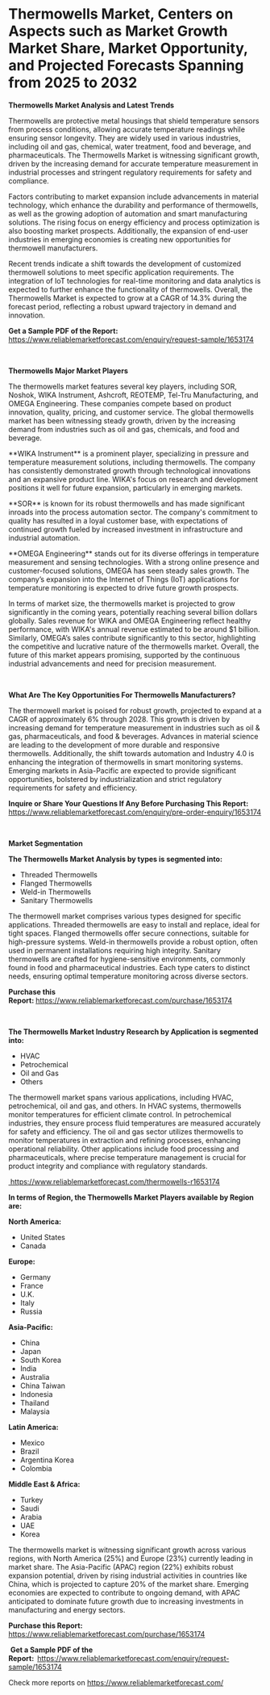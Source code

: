 <p><h1>Thermowells Market, Centers on Aspects such as Market Growth Market Share, Market Opportunity, and Projected Forecasts Spanning from 2025 to 2032</h1></p><p><strong>Thermowells Market Analysis and Latest Trends</strong></p>
<p><p>Thermowells are protective metal housings that shield temperature sensors from process conditions, allowing accurate temperature readings while ensuring sensor longevity. They are widely used in various industries, including oil and gas, chemical, water treatment, food and beverage, and pharmaceuticals. The Thermowells Market is witnessing significant growth, driven by the increasing demand for accurate temperature measurement in industrial processes and stringent regulatory requirements for safety and compliance.</p><p>Factors contributing to market expansion include advancements in material technology, which enhance the durability and performance of thermowells, as well as the growing adoption of automation and smart manufacturing solutions. The rising focus on energy efficiency and process optimization is also boosting market prospects. Additionally, the expansion of end-user industries in emerging economies is creating new opportunities for thermowell manufacturers.</p><p>Recent trends indicate a shift towards the development of customized thermowell solutions to meet specific application requirements. The integration of IoT technologies for real-time monitoring and data analytics is expected to further enhance the functionality of thermowells. Overall, the Thermowells Market is expected to grow at a CAGR of 14.3% during the forecast period, reflecting a robust upward trajectory in demand and innovation.</p></p>
<p><strong>Get a Sample PDF of the Report:&nbsp;</strong> <a href="https://www.reliablemarketforecast.com/enquiry/request-sample/1653174?utm_campaign=3081&utm_medium=2&utm_source=Github&utm_content=ia&utm_term=05032025&utm_id=thermowells">https://www.reliablemarketforecast.com/enquiry/request-sample/1653174</a></p>
<p>&nbsp;</p>
<p><strong>Thermowells Major Market Players</strong></p>
<p><p>The thermowells market features several key players, including SOR, Noshok, WIKA Instrument, Ashcroft, REOTEMP, Tel-Tru Manufacturing, and OMEGA Engineering. These companies compete based on product innovation, quality, pricing, and customer service. The global thermowells market has been witnessing steady growth, driven by the increasing demand from industries such as oil and gas, chemicals, and food and beverage.</p><p>**WIKA Instrument** is a prominent player, specializing in pressure and temperature measurement solutions, including thermowells. The company has consistently demonstrated growth through technological innovations and an expansive product line. WIKA's focus on research and development positions it well for future expansion, particularly in emerging markets.</p><p>**SOR** is known for its robust thermowells and has made significant inroads into the process automation sector. The company's commitment to quality has resulted in a loyal customer base, with expectations of continued growth fueled by increased investment in infrastructure and industrial automation.</p><p>**OMEGA Engineering** stands out for its diverse offerings in temperature measurement and sensing technologies. With a strong online presence and customer-focused solutions, OMEGA has seen steady sales growth. The company’s expansion into the Internet of Things (IoT) applications for temperature monitoring is expected to drive future growth prospects.</p><p>In terms of market size, the thermowells market is projected to grow significantly in the coming years, potentially reaching several billion dollars globally. Sales revenue for WIKA and OMEGA Engineering reflect healthy performance, with WIKA's annual revenue estimated to be around $1 billion. Similarly, OMEGA’s sales contribute significantly to this sector, highlighting the competitive and lucrative nature of the thermowells market. Overall, the future of this market appears promising, supported by the continuous industrial advancements and need for precision measurement.</p></p>
<p>&nbsp;</p>
<p><strong>What Are The Key Opportunities For Thermowells Manufacturers?</strong></p>
<p><p>The thermowell market is poised for robust growth, projected to expand at a CAGR of approximately 6% through 2028. This growth is driven by increasing demand for temperature measurement in industries such as oil & gas, pharmaceuticals, and food & beverages. Advances in material science are leading to the development of more durable and responsive thermowells. Additionally, the shift towards automation and Industry 4.0 is enhancing the integration of thermowells in smart monitoring systems. Emerging markets in Asia-Pacific are expected to provide significant opportunities, bolstered by industrialization and strict regulatory requirements for safety and efficiency.</p></p>
<p><strong>Inquire or Share Your Questions If Any Before Purchasing This Report:</strong> <a href="https://www.reliablemarketforecast.com/enquiry/pre-order-enquiry/1653174?utm_campaign=3081&utm_medium=2&utm_source=Github&utm_content=ia&utm_term=05032025&utm_id=thermowells">https://www.reliablemarketforecast.com/enquiry/pre-order-enquiry/1653174</a></p>
<p>&nbsp;</p>
<p><strong>Market Segmentation</strong></p>
<p><strong>The Thermowells Market Analysis by types is segmented into:</strong></p>
<p><ul><li>Threaded Thermowells</li><li>Flanged Thermowells</li><li>Weld-in Thermowells</li><li>Sanitary Thermowells</li></ul></p>
<p><p>The thermowell market comprises various types designed for specific applications. Threaded thermowells are easy to install and replace, ideal for tight spaces. Flanged thermowells offer secure connections, suitable for high-pressure systems. Weld-in thermowells provide a robust option, often used in permanent installations requiring high integrity. Sanitary thermowells are crafted for hygiene-sensitive environments, commonly found in food and pharmaceutical industries. Each type caters to distinct needs, ensuring optimal temperature monitoring across diverse sectors.</p></p>
<p><strong>Purchase this Report:&nbsp;</strong><a href="https://www.reliablemarketforecast.com/purchase/1653174?utm_campaign=3081&utm_medium=2&utm_source=Github&utm_content=ia&utm_term=05032025&utm_id=thermowells">https://www.reliablemarketforecast.com/purchase/1653174</a></p>
<p>&nbsp;</p>
<p><strong>The Thermowells Market Industry Research by Application is segmented into:</strong></p>
<p><ul><li>HVAC</li><li>Petrochemical</li><li>Oil and Gas</li><li>Others</li></ul></p>
<p><p>The thermowell market spans various applications, including HVAC, petrochemical, oil and gas, and others. In HVAC systems, thermowells monitor temperatures for efficient climate control. In petrochemical industries, they ensure process fluid temperatures are measured accurately for safety and efficiency. The oil and gas sector utilizes thermowells to monitor temperatures in extraction and refining processes, enhancing operational reliability. Other applications include food processing and pharmaceuticals, where precise temperature management is crucial for product integrity and compliance with regulatory standards.</p></p>
<p><a href="https://www.reliablemarketforecast.com/thermowells-r1653174?utm_campaign=3081&utm_medium=2&utm_source=Github&utm_content=ia&utm_term=05032025&utm_id=thermowells">&nbsp;https://www.reliablemarketforecast.com/thermowells-r1653174</a></p>
<p><strong>In terms of Region, the Thermowells Market Players available by Region are:</strong></p>
<p>
    <p> <strong> North America: </strong>
        <ul>
            <li>United States</li>
            <li>Canada</li>
        </ul>
        </p> 
    <p> <strong> Europe: </strong>
        <ul>
            <li>Germany</li>
            <li>France</li>
            <li>U.K.</li>
            <li>Italy</li>
            <li>Russia</li>
        </ul>
        </p> 
    <p> <strong> Asia-Pacific: </strong>
        <ul>
            <li>China</li>
            <li>Japan</li>
            <li>South Korea</li>
            <li>India</li>
            <li>Australia</li>
            <li>China Taiwan</li>
            <li>Indonesia</li>
            <li>Thailand</li>
            <li>Malaysia</li>
        </ul>
        </p> 
    <p> <strong> Latin America: </strong>
        <ul>
            <li>Mexico</li>
            <li>Brazil</li>
            <li>Argentina Korea</li>
            <li>Colombia</li>
        </ul>
        </p> 
    <p> <strong> Middle East & Africa: </strong>
        <ul>
            <li>Turkey</li>
            <li>Saudi</li>
            <li>Arabia</li>
            <li>UAE</li>
            <li>Korea</li>
        </ul>
    </p>
    </p>
<p><p>The thermowells market is witnessing significant growth across various regions, with North America (25%) and Europe (23%) currently leading in market share. The Asia-Pacific (APAC) region (22%) exhibits robust expansion potential, driven by rising industrial activities in countries like China, which is projected to capture 20% of the market share. Emerging economies are expected to contribute to ongoing demand, with APAC anticipated to dominate future growth due to increasing investments in manufacturing and energy sectors.</p></p>
<p><strong>Purchase this Report: </strong><a href="https://www.reliablemarketforecast.com/purchase/1653174?utm_campaign=3081&utm_medium=2&utm_source=Github&utm_content=ia&utm_term=05032025&utm_id=thermowells">https://www.reliablemarketforecast.com/purchase/1653174</a></p>
<p>&nbsp;<strong>Get a Sample PDF of the Report:&nbsp;&nbsp;</strong><a href="https://www.reliablemarketforecast.com/enquiry/request-sample/1653174?utm_campaign=3081&utm_medium=2&utm_source=Github&utm_content=ia&utm_term=05032025&utm_id=thermowells">https://www.reliablemarketforecast.com/enquiry/request-sample/1653174</a></p>
<p><strong></strong></p>
<p>Check more reports on <a href="https://www.reliablemarketforecast.com/?utm_campaign=3081&utm_medium=2&utm_source=Github&utm_content=ia&utm_term=05032025&utm_id=thermowells">https://www.reliablemarketforecast.com/</a></p>